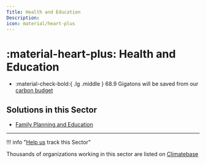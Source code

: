 ```yaml
---
Title: Health and Education
Description: 
icon: material/heart-plus
---
```


# :material-heart-plus: Health and Education

<div class="grid cards" markdown>

-   :material-check-bold:{ .lg .middle } 68.9 Gigatons will be saved from our [carbon budget](../glossary/#carbon-budget)

</div>

## Solutions in this Sector

- [Family Planning and Education](../solution-family-planning-and-education)

---

!!! info "[Help us](../../contribute) track this Sector"

Thousands of organizations working in this sector are listed on [Climatebase](https://climatebase.org/organizations)